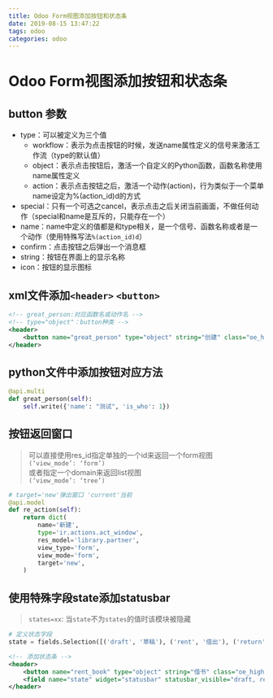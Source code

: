 ```yaml
---
title: Odoo Form视图添加按钮和状态条
date: 2019-08-15 13:47:22
tags: odoo
categories: odoo
---
```


# Odoo Form视图添加按钮和状态条

## button 参数

- type：可以被定义为三个值
  - workflow：表示为点击按钮的时候，发送name属性定义的信号来激活工作流（type的默认值）
  - object：表示点击按钮后，激活一个自定义的Python函数，函数名称使用name属性定义
  - action：表示点击按钮之后，激活一个动作(action)，行为类似于一个菜单name设定为%(action_id)d的方式
- special：只有一个可选之cancel，表示点击之后关闭当前画面，不做任何动作（special和name是互斥的，只能存在一个）
- name：name中定义的值都是和type相关，是一个信号、函数名称或者是一个动作（使用特殊写法`%(action_id)d`）
- confirm：点击按钮之后弹出一个消息框
- string：按钮在界面上的显示名称
- icon：按钮的显示图标


## xml文件添加`<header>` `<button>`

```xml
<!-- great_person:对应函数名或动作名 -->
<!-- type="object"：button种类 -->
<header>
    <button name="great_person" type="object" string="创建" class="oe_highlight" />
</header>
```
## python文件中添加按钮对应方法

```python
@api.multi
def great_person(self):
    self.write({'name': "测试", 'is_who': 1})
```

## 按钮返回窗口

> 可以直接使用res_id指定单独的一个id来返回一个form视图  
> `(‘view_mode’: ‘form’)`  
> 或者指定一个domain来返回list视图  
> `(‘view_mode’: ‘tree’)`

```python
# target='new'弹出窗口 'current'当前 
@api.model
def re_action(self):
    return dict(
        name='新建',
        type='ir.actions.act_window',
        res_model='library.partner',
        view_type='form',
        view_mode='form',
        target='new',
    )
```

## 使用特殊字段state添加statusbar

> `states=xx`: 当`state`不为`states`的值时该模块被隐藏

```python
# 定义状态字段
state = fields.Selection([('draft', '草稿'), ('rent', '借出'), ('return', '归还')], default='draft', string="状态")
```
```xml
<!-- 添加状态条 -->
<header>
    <button name="rent_book" type="object" string="借书" class="oe_highlight" states="draft"/>
    <field name="state" widget="statusbar" statusbar_visible="draft, rent, return"/>
</header>
```